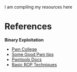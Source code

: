 I am compiling my resources here

<h1>References</h1>
<!--<hr>-->
<strong><p>Binary Exploitation</p></strong>

<ul>
<li><a href= "https://pwn.college">Pwn College</a></li>
<li><a href= "https://github.com/Naetw/CTF-pwn-tips">Some Good Pwn tips</a></li>
<li><a href= "https://docs.pwntools.com/en/stable/">Pwntools Docs</a></li>
<li><a href= "https://trustfoundry.net/2019/07/18/basic-rop-techniques-and-tricks/">Basic ROP Techniques</a></li>
</ul>


